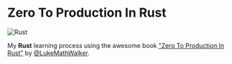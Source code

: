 # Zero To Production In Rust

![Rust](https://upload.wikimedia.org/wikipedia/commons/thumb/2/20/Rustacean-orig-noshadow.svg/220px-Rustacean-orig-noshadow.svg.png)

My **Rust** learning process using the awesome
book ["Zero To Production In Rust"](https://github.com/LukeMathWalker/zero-to-production)
by [@LukeMathWalker](https://github.com/LukeMathWalker).